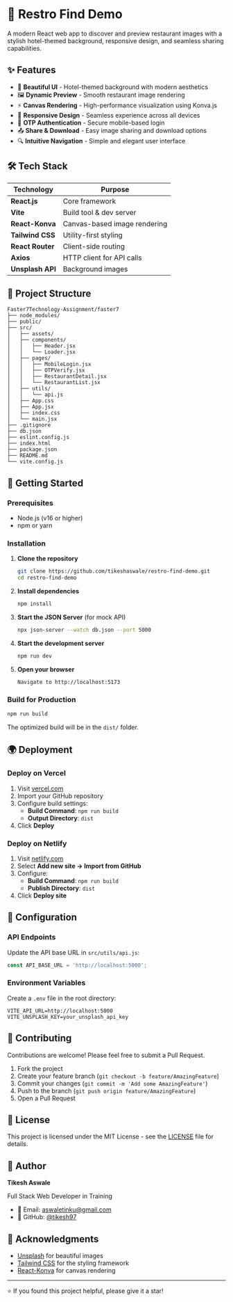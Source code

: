 # 🏨 Restro Find Demo

A modern React web app to discover and preview restaurant images with a stylish hotel-themed background, responsive design, and seamless sharing capabilities.



## ✨ Features

- 🌆 **Beautiful UI** - Hotel-themed background with modern aesthetics
- 🖼️ **Dynamic Preview** - Smooth restaurant image rendering
- ⚡ **Canvas Rendering** - High-performance visualization using Konva.js
- 📱 **Responsive Design** - Seamless experience across all devices
- 🔐 **OTP Authentication** - Secure mobile-based login
- 📤 **Share & Download** - Easy image sharing and download options
- 🔍 **Intuitive Navigation** - Simple and elegant user interface

## 🛠️ Tech Stack

| Technology | Purpose |
|-----------|---------|
| **React.js** | Core framework |
| **Vite** | Build tool & dev server |
| **React-Konva** | Canvas-based image rendering |
| **Tailwind CSS** | Utility-first styling |
| **React Router** | Client-side routing |
| **Axios** | HTTP client for API calls |
| **Unsplash API** | Background images |

## 📁 Project Structure

```
Faster7Technology-Assignment/faster7
├── node_modules/
├── public/
├── src/
│   ├── assets/
│   ├── components/
│   │   ├── Header.jsx
│   │   └── Loader.jsx
│   ├── pages/
│   │   ├── MobileLogin.jsx
│   │   ├── OTPVerify.jsx
│   │   ├── RestaurantDetail.jsx
│   │   └── RestaurantList.jsx
│   ├── utils/
│   │   └── api.js
│   ├── App.css
│   ├── App.jsx
│   ├── index.css
│   └── main.jsx
├── .gitignore
├── db.json
├── eslint.config.js
├── index.html
├── package.json
├── README.md
└── vite.config.js
```

## 🚀 Getting Started

### Prerequisites

- Node.js (v16 or higher)
- npm or yarn

### Installation

1. **Clone the repository**
   ```bash
   git clone https://github.com/tikeshaswale/restro-find-demo.git
   cd restro-find-demo
   ```

2. **Install dependencies**
   ```bash
   npm install
   ```

3. **Start the JSON Server** (for mock API)
   ```bash
   npx json-server --watch db.json --port 5000
   ```

4. **Start the development server**
   ```bash
   npm run dev
   ```

5. **Open your browser**
   ```
   Navigate to http://localhost:5173
   ```

### Build for Production

```bash
npm run build
```

The optimized build will be in the `dist/` folder.

## 🌍 Deployment

### Deploy on Vercel

1. Visit [vercel.com](https://vercel.com)
2. Import your GitHub repository
3. Configure build settings:
   - **Build Command**: `npm run build`
   - **Output Directory**: `dist`
4. Click **Deploy**

### Deploy on Netlify

1. Visit [netlify.com](https://netlify.com)
2. Select **Add new site → Import from GitHub**
3. Configure:
   - **Build Command**: `npm run build`
   - **Publish Directory**: `dist`
4. Click **Deploy site**


## 🔧 Configuration

### API Endpoints

Update the API base URL in `src/utils/api.js`:
```javascript
const API_BASE_URL = 'http://localhost:5000';
```

### Environment Variables

Create a `.env` file in the root directory:
```env
VITE_API_URL=http://localhost:5000
VITE_UNSPLASH_KEY=your_unsplash_api_key
```

## 🤝 Contributing

Contributions are welcome! Please feel free to submit a Pull Request.

1. Fork the project
2. Create your feature branch (`git checkout -b feature/AmazingFeature`)
3. Commit your changes (`git commit -m 'Add some AmazingFeature'`)
4. Push to the branch (`git push origin feature/AmazingFeature`)
5. Open a Pull Request

## 📝 License

This project is licensed under the MIT License - see the [LICENSE](LICENSE) file for details.

## 👤 Author

**Tikesh Aswale**

Full Stack Web Developer in Training

- 📧 Email: [aswaletinku@gmail.com](mailto:aswaletinku@gmail.com.com)
- 🐙 GitHub: [@tikesh97](https://github.com/tikesh97)

## 🙏 Acknowledgments

- [Unsplash](https://unsplash.com) for beautiful images
- [Tailwind CSS](https://tailwindcss.com) for the styling framework
- [React-Konva](https://konvajs.org/docs/react/) for canvas rendering

---

⭐ If you found this project helpful, please give it a star!